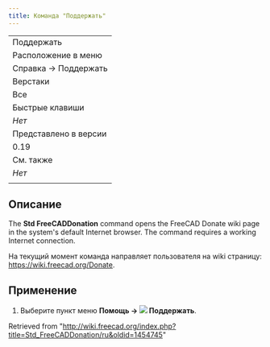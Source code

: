 ```yaml
---
title: Команда "Поддержать"
---
```

|  |
| --- |
| Поддержать |
| Расположение в меню |
| Справка → Поддержать |
| Верстаки |
| Все |
| Быстрые клавиши |
| *Нет* |
| Представлено в версии |
| 0.19 |
| См. также |
| *Нет* |
|  |

## Описание

The **Std FreeCADDonation** command opens the FreeCAD Donate wiki page in the system's default Internet browser. The command requires a working Internet connection.

На текущий момент команда направляет пользователя на wiki страницу: <https://wiki.freecad.org/Donate>.

## Применение

1. Выберите пункт меню **Помощь → ![](/images/Std_FreeCADDonation.svg) Поддержать**.

Retrieved from "<http://wiki.freecad.org/index.php?title=Std_FreeCADDonation/ru&oldid=1454745>"